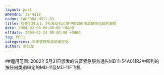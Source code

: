 ```yaml
---
layout: post
amendno: 39-4318
cadno: CAD2004-MD11-03
title: 检查机翼上1、3号发动机吊架中的IDG电源馈线电缆的磨损
date: 2004-02-09 00:00:00 +0800
effdate: 2004-02-24 00:00:00 +0800
tag: MD11
categories: 华东管理局适航审定处
author: 郭允龙
---
```


##适用范围:
2002年5月31日颁发的波音紧急服务通告MD11-54A011R2中所列的按任何类别审定的MD-11及MD-11F飞机

